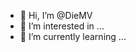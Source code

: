 - 👋 Hi, I’m @DieMV
- 👀 I’m interested in ...
- 🌱 I’m currently learning ...


<!---
DieMV/DieMV is a ✨ special ✨ repository because its `README.md` (this file) appears on your GitHub profile.
You can click the Preview link to take a look at your changes.
--->
